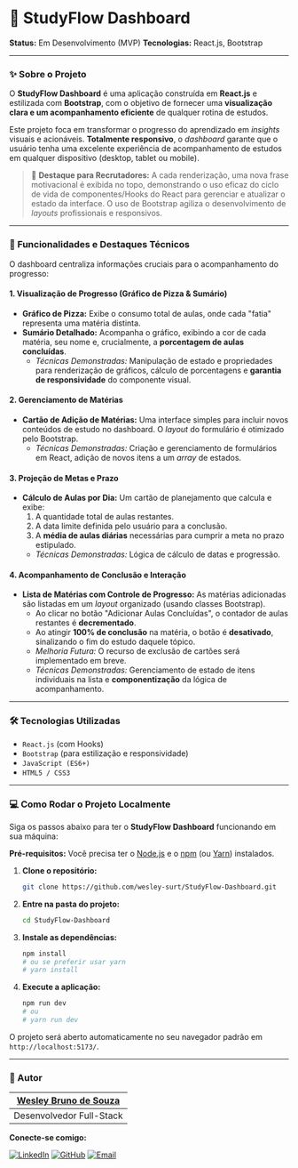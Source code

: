 
# 🚀 StudyFlow Dashboard

**Status:** Em Desenvolvimento (MVP)
**Tecnologias:** React.js, Bootstrap

---

### ✨ Sobre o Projeto

O **StudyFlow Dashboard** é uma aplicação construída em **React.js** e estilizada com **Bootstrap**, com o objetivo de fornecer uma **visualização clara e um acompanhamento eficiente** de qualquer rotina de estudos.

Este projeto foca em transformar o progresso do aprendizado em *insights* visuais e acionáveis. **Totalmente responsivo**, o *dashboard* garante que o usuário tenha uma excelente experiência de acompanhamento de estudos em qualquer dispositivo (desktop, tablet ou mobile).

> 💬 **Destaque para Recrutadores:** A cada renderização, uma nova frase motivacional é exibida no topo, demonstrando o uso eficaz do ciclo de vida de componentes/Hooks do React para gerenciar e atualizar o estado da interface. O uso de Bootstrap agiliza o desenvolvimento de *layouts* profissionais e responsivos.

---

### 🎯 Funcionalidades e Destaques Técnicos

O dashboard centraliza informações cruciais para o acompanhamento do progresso:

#### 1. Visualização de Progresso (Gráfico de Pizza & Sumário)
* **Gráfico de Pizza:** Exibe o consumo total de aulas, onde cada "fatia" representa uma matéria distinta.
* **Sumário Detalhado:** Acompanha o gráfico, exibindo a cor de cada matéria, seu nome e, crucialmente, a **porcentagem de aulas concluídas**.
    * *Técnicas Demonstradas:* Manipulação de estado e propriedades para renderização de gráficos, cálculo de porcentagens e **garantia de responsividade** do componente visual.

#### 2. Gerenciamento de Matérias
* **Cartão de Adição de Matérias:** Uma interface simples para incluir novos conteúdos de estudo no dashboard. O *layout* do formulário é otimizado pelo Bootstrap.
    * *Técnicas Demonstradas:* Criação e gerenciamento de formulários em React, adição de novos itens a um *array* de estados.

#### 3. Projeção de Metas e Prazo
* **Cálculo de Aulas por Dia:** Um cartão de planejamento que calcula e exibe:
    1.  A quantidade total de aulas restantes.
    2.  A data limite definida pelo usuário para a conclusão.
    3.  A **média de aulas diárias** necessárias para cumprir a meta no prazo estipulado.
    * *Técnicas Demonstradas:* Lógica de cálculo de datas e progressão.

#### 4. Acompanhamento de Conclusão e Interação
* **Lista de Matérias com Controle de Progresso:** As matérias adicionadas são listadas em um *layout* organizado (usando classes Bootstrap).
    * Ao clicar no botão "Adicionar Aulas Concluídas", o contador de aulas restantes é **decrementado**.
    * Ao atingir **100% de conclusão** na matéria, o botão é **desativado**, sinalizando o fim do estudo daquele tópico.
    * *Melhoria Futura:* O recurso de exclusão de cartões será implementado em breve.
    * *Técnicas Demonstradas:* Gerenciamento de estado de itens individuais na lista e **componentização** da lógica de acompanhamento.

---

### 🛠️ Tecnologias Utilizadas

* `React.js` (com Hooks)
* `Bootstrap` (para estilização e responsividade)
* `JavaScript (ES6+)`
* `HTML5 / CSS3`

---

### 💻 Como Rodar o Projeto Localmente

Siga os passos abaixo para ter o **StudyFlow Dashboard** funcionando em sua máquina:

**Pré-requisitos:** Você precisa ter o [Node.js](https://nodejs.org/en/) e o [npm](https://www.npmjs.com/) (ou [Yarn](https://yarnpkg.com/)) instalados.

1.  **Clone o repositório:**
    ```bash
    git clone https://github.com/wesley-surt/StudyFlow-Dashboard.git
    ```

2.  **Entre na pasta do projeto:**
    ```bash
    cd StudyFlow-Dashboard
    ```

3.  **Instale as dependências:**
    ```bash
    npm install
    # ou se preferir usar yarn
    # yarn install
    ```

4.  **Execute a aplicação:**
    ```bash
    npm run dev
    # ou
    # yarn run dev
    ```

O projeto será aberto automaticamente no seu navegador padrão em `http://localhost:5173/`.

---

### 👤 Autor

| [**Wesley Bruno de Souza**](https://www.linkedin.com/in/wesley-bruno-43888723b/) |
| :---: |
| Desenvolvedor Full-Stack |

**Conecte-se comigo:**

[![LinkedIn](https://img.shields.io/badge/LinkedIn-0077B5?style=for-the-badge&logo=linkedin&logoColor=white)](https://www.linkedin.com/in/wesley-bruno-43888723b/)
[![GitHub](https://img.shields.io/badge/GitHub-100000?style=for-the-badge&logo=github&logoColor=white)](https://github.com/wesley-surt)
[![Email](https://img.shields.io/badge/Email-D14836?style=for-the-badge&logo=gmail&logoColor=white)](mailto:wesleybruno.adm@gmail.com)
